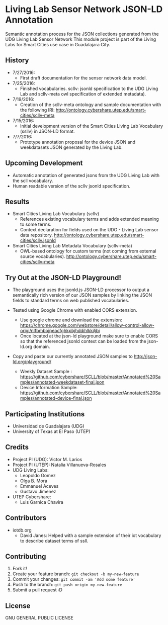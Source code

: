 # Living Lab Sensor Network JSON-LD Annotation
Semantic annotation process for the JSON collections generated from the UDG Living Lab Sensor Network
This module project is part of the Living Labs for Smart Cities use case in Guadalajara City.

## History
+ 7/27/2016:
	- First draft documentation for the sensor network data model.
+ 7/25/2016:
	- Finished vocabularies. scllv: jsonld specification to the UDG Living Lab  and scllv-meta owl specification of extended metadata).
+ 7/19/2016:
	- Creation of the scllv-meta ontology and sample documentation with the following IRI:
	  http://ontology.cybershare.utep.edu/smart-cities/scllv-meta
+ 7/15/2016:
	- Initial development version of the Smart Cities Living Lab Vocabulary (ssllv) in JSON-LD format.
+ 7/7/2016: 
	- Prototype annotation proposal for the device JSON and weekdatasets JSON generated by the Living Lab.

## Upcoming Development
+ Automatic annotation of generated jsons from the UDG Living Lab with the scll vocabulary.
+ Human readable version of the scllv jsonld specification.

## Results
+ Smart Cities Living Lab Vocabulary (scllv)
	- References existing vocabulary terms and adds extended meaning to some terms.
	- Context declaration for fields used on the UDG - Living Lab sensor data repository. 
		http://ontology.cybershare.utep.edu/smart-cities/scllv.jsonld
+ Smart Cities Living Lab Metadata Vocabulary (scllv-meta)
	- OWL-based ontology for custom terms (not coming from external source vocabularies).
		http://ontology.cybershare.utep.edu/smart-cities/scllv-meta
	
## Try Out at the JSON-LD Playground!
+ The playground uses the jsonld.js JSON-LD processor to output a semantically rich version of our JSON samples by linking the JSON fields to standard terms on web published vocabularies.
  
+ Tested using Google Chrome with enabled CORS extension.
	- Use google chrome and download the extension: https://chrome.google.com/webstore/detail/allow-control-allow-origi/nlfbmbojpeacfghkpbjhddihlkkiljbi
	- Once located at the json-ld playground make sure to enable CORS so that the referenced jsonld context can be loaded from the json-ld.org domain. 
  
+ Copy and paste our currently annotated JSON samples to http://json-ld.org/playground/
	- Weekly Dataset Sample : https://github.com/cybershare/SCLL/blob/master/Annotated%20Samples/annotated-weekdataset-final.json
	- Device Information Sample: https://github.com/cybershare/SCLL/blob/master/Annotated%20Samples/annotated-device-final.json

## Participating Institutions
+ Universidad de Guadalajara (UDG)
+ University of Texas at El Paso (UTEP)

## Credits
+ Project PI (UDG): Victor M. Larios
+ Project PI (UTEP): Natalia Villanueva-Rosales
+ UDG Living Labs:
	- Leopoldo Gomez
	- Olga B. Mora
	- Emmanuel Aceves
	- Gustavo Jimenez
+ UTEP Cybershare:
	- Luis Garnica Chavira

## Contributors
+ iotdb.org
	- David Janes: Helped with a sample extension of their iot vocabulary to describe dataset terms of ssll.

## Contributing
1. Fork it!
2. Create your feature branch: `git checkout -b my-new-feature`
3. Commit your changes: `git commit -am 'Add some feature'`
4. Push to the branch: `git push origin my-new-feature`
5. Submit a pull request :D
	
## License
  GNU GENERAL PUBLIC LICENSE
